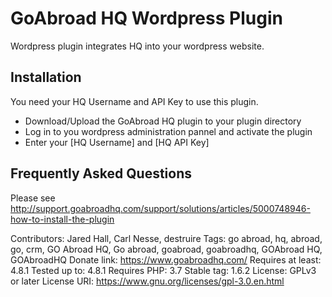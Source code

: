 # GoAbroad HQ Wordpress Plugin

Wordpress plugin integrates HQ into your wordpress website.

## Installation

You  need your HQ Username and API Key to use this plugin.

* Download/Upload the GoAbroad HQ plugin to your plugin directory
* Log in to you wordpress administration pannel and activate the plugin
* Enter your [HQ Username] and [HQ API Key]

## Frequently Asked Questions
Please see http://support.goabroadhq.com/support/solutions/articles/5000748946-how-to-install-the-plugin


Contributors: Jared Hall, Carl Nesse, destruire
Tags: go abroad, hq, abroad, go, crm, GO Abroad HQ, Go abroad, goabroad, goabroadhq, GOAbroad HQ, GOAbroadHQ
Donate link: https://www.goabroadhq.com/
Requires at least: 4.8.1
Tested up to: 4.8.1
Requires PHP: 3.7
Stable tag: 1.6.2
License: GPLv3 or later
License URI: https://www.gnu.org/licenses/gpl-3.0.en.html
